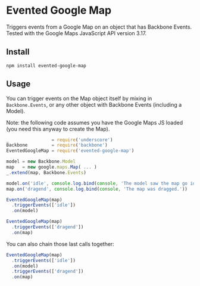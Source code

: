 # Evented Google Map

Triggers events from a Google Map on an object that has Backbone Events.
Tested with the Google Maps JavaScript API version 3.17.

## Install

`npm install evented-google-map`

## Usage

You can trigger events on the Map object itself by mixing in `Backbone.Events`,
or any other object with Backbone Events (including a Model).

Note: the following code assumes you have the Google Maps JS loaded (you need
this anyway to create the Map).

```js
_                = require('underscore')
Backbone         = require('backbone')
EventedGoogleMap = require('evented-google-map')

model = new Backbone.Model
map   = new google.maps.Map( ... )
_.extend(map, Backbone.Events)

model.on('idle', console.log.bind(console, 'The model saw the map go idle.'))
map.on('dragend', console.log.bind(console, 'The map was dragged.'))

EventedGoogleMap(map)
  .triggerEvents(['idle'])
  .on(model)

EventedGoogleMap(map)
  .triggerEvents(['dragend'])
  .on(map)
```

You can also chain those last calls together:

```js
EventedGoogleMap(map)
  .triggerEvents(['idle'])
  .on(model)
  .triggerEvents(['dragend'])
  .on(map)
```
